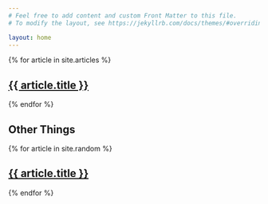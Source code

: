 ```yaml
---
# Feel free to add content and custom Front Matter to this file.
# To modify the layout, see https://jekyllrb.com/docs/themes/#overriding-theme-defaults

layout: home
---
```


{% for article in site.articles %}
  <h2>
    <a href="{{ article.url }}">
      {{ article.title }}
    </a>
  </h2>
{% endfor %}

## Other Things

{% for article in site.random %}
  <h2>
    <a href="{{ article.url }}">
      {{ article.title }}
    </a>
  </h2>
{% endfor %}
